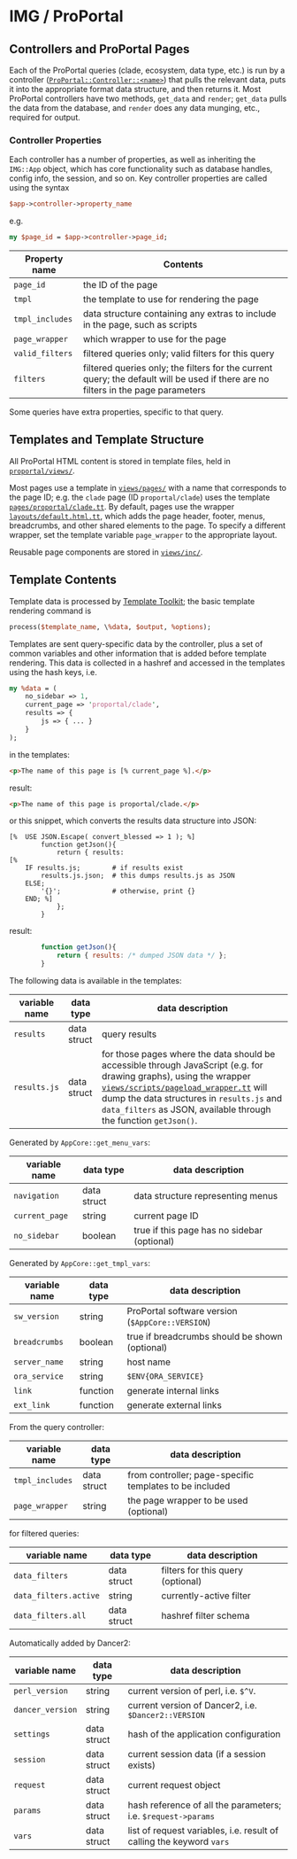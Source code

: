 # IMG / ProPortal #

## Controllers and ProPortal Pages ##

Each of the ProPortal queries (clade, ecosystem, data type, etc.) is run by a controller ([`ProPortal::Controller::<name>`](../lib/ProPortal/Controller/)) that pulls the relevant data, puts it into the appropriate format data structure, and then returns it. Most ProPortal controllers have two methods, `get_data` and `render`; `get_data` pulls the data from the database, and `render` does any data munging, etc., required for output.

### Controller Properties ###

Each controller has a number of properties, as well as inheriting the `IMG::App` object, which has core functionality such as database handles, config info, the session, and so on. Key controller properties are called using the syntax

```perl
$app->controller->property_name
```

e.g.

```perl
my $page_id = $app->controller->page_id;
```

| Property name | Contents |
|---------------|----------|
| `page_id` | the ID of the page |
| `tmpl` | the template to use for rendering the page
| `tmpl_includes` | data structure containing any extras to include in the page, such as scripts |
| `page_wrapper` | which wrapper to use for the page |
| `valid_filters` | filtered queries only; valid filters for this query |
| `filters` | filtered queries only; the filters for the current query; the default will be used if there are no filters in the page parameters |

Some queries have extra properties, specific to that query.

## Templates and Template Structure ##

All ProPortal HTML content is stored in template files, held in [`proportal/views/`](../views/).

Most pages use a template in [`views/pages/`](../views/pages/) with a name that corresponds to the page ID; e.g. the `clade` page (ID `proportal/clade`) uses the template [`pages/proportal/clade.tt`](../views/pages/proportal/clade.tt). By default, pages use the wrapper [`layouts/default.html.tt`](../views/layouts/default.html.tt), which adds the page header, footer, menus, breadcrumbs, and other shared elements to the page. To specify a different wrapper, set the template variable `page_wrapper` to the appropriate layout.

Reusable page components are stored in [`views/inc/`](../views/inc/).

## Template Contents ##

Template data is processed by [Template Toolkit](http://template-toolkit.org); the basic template rendering command is

```perl
process($template_name, \%data, $output, %options);
```
Templates are sent query-specific data by the controller, plus a set of common variables and other information that is added before template rendering. This data is collected in a hashref and accessed in the templates using the hash keys, i.e.

```perl
my %data = (
	no_sidebar => 1,
	current_page => 'proportal/clade',
	results => {
		js => { ... }
	}
);
```

in the templates:

```html
<p>The name of this page is [% current_page %].</p>
```

result:
```html
<p>The name of this page is proportal/clade.</p>
```

or this snippet, which converts the results data structure into JSON:

```
[%	USE JSON.Escape( convert_blessed => 1 ); %]
		function getJson(){
			return { results:
[%
	IF results.js;        # if results exist
		results.js.json;  # this dumps results.js as JSON
	ELSE;
		'{}';             # otherwise, print {}
	END; %]
			};
		}
```

result:
```javascript
		function getJson(){
			return { results: /* dumped JSON data */ };
		}
```

The following data is available in the templates:

| variable name     | data type   | data description |
|-------------------|-------------|------------------|
| `results`         | data struct | query results    |
| `results.js`      | data struct | for those pages where the data should be accessible through JavaScript (e.g. for drawing graphs), using the wrapper [`views/scripts/pageload_wrapper.tt`](../views/scripts/pageload_wrapper.tt) will dump the data structures in `results.js` and `data_filters` as JSON, available through the function `getJson()`. |

Generated by `AppCore::get_menu_vars`:

| variable name     | data type   | data description |
|-------------------|-------------|------------------|
| `navigation`      | data struct | data structure representing menus |
| `current_page`    | string      | current page ID |
| `no_sidebar`      | boolean     | true if this page has no sidebar (optional) |

Generated by `AppCore::get_tmpl_vars`:

| variable name     | data type   | data description |
|-------------------|-------------|------------------|
| `sw_version`      | string      | ProPortal software version (`$AppCore::VERSION`) |
| `breadcrumbs`     | boolean     | true if breadcrumbs should be shown (optional) |
| `server_name`     | string      | host name |
| `ora_service`     | string      | `$ENV{ORA_SERVICE}` |
| `link`            | function    | generate internal links |
| `ext_link`        | function    | generate external links |

From the query controller:

| variable name     | data type   | data description |
|-------------------|-------------|------------------|
| `tmpl_includes`   | data struct | from controller; page-specific templates to be included |
| `page_wrapper`    | string      | the page wrapper to be used (optional) |

for filtered queries:

| variable name     | data type   | data description |
|-------------------|-------------|------------------|
| `data_filters`    | data struct | filters for this query (optional) |
| `data_filters.active`  | string | currently-active filter |
| `data_filters.all`     | data struct | hashref filter schema |

Automatically added by Dancer2:

| variable name     | data type   | data description |
|-------------------|-------------|------------------|
| `perl_version`    | string      | current version of perl, i.e. `$^V`. |
| `dancer_version`  | string      | current version of Dancer2, i.e. `$Dancer2::VERSION` |
| `settings`        | data struct | hash of the application configuration |
| `session`         | data struct | current session data (if a session exists) |
| `request`         | data struct | current request object |
| `params`          | data struct | hash reference of all the parameters; i.e. `$request->params` |
| `vars`            | data struct | list of request variables, i.e. result of calling the keyword `vars` |
